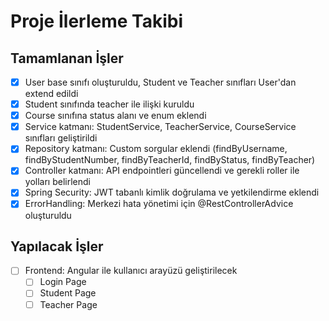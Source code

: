 # Proje İlerleme Takibi

## Tamamlanan İşler
- [x] User base sınıfı oluşturuldu, Student ve Teacher sınıfları User'dan extend edildi
- [x] Student sınıfında teacher ile ilişki kuruldu
- [x] Course sınıfına status alanı ve enum eklendi
- [x] Service katmanı: StudentService, TeacherService, CourseService sınıfları geliştirildi
- [x] Repository katmanı: Custom sorgular eklendi (findByUsername, findByStudentNumber, findByTeacherId, findByStatus, findByTeacher)
- [x] Controller katmanı: API endpointleri güncellendi ve gerekli roller ile yolları belirlendi 
- [x] Spring Security: JWT tabanlı kimlik doğrulama ve yetkilendirme eklendi
- [x] ErrorHandling: Merkezi hata yönetimi için @RestControllerAdvice oluşturuldu

## Yapılacak İşler
- [ ] Frontend: Angular ile kullanıcı arayüzü geliştirilecek
  - [ ] Login Page
  - [ ] Student Page
  - [ ] Teacher Page 